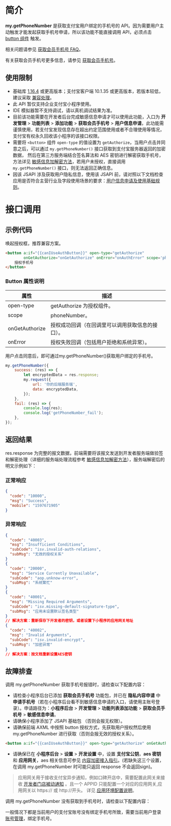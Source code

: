 
# 简介
**my.getPhoneNumber** 是获取支付宝用户绑定的手机号的 API。因为需要用户主动触发才能发起获取手机号申请，所以该功能不能直接调用 API，必须点击 [button 组件](https://opendocs.alipay.com/mini/component/button) 触发。

相关问题请参见 [获取会员手机号 FAQ](https://opendocs.alipay.com/mini/006lmr)。

有关获取会员手机号更多信息，请参见 [获取会员手机号](https://opendocs.alipay.com/mini/introduce/getphonenumber)。

## 使用限制

- 基础库 [1.16.4](https://opendocs.alipay.com/mini/framework/lib) 或更高版本；支付宝客户端 10.1.35 或更高版本，若版本较低，建议采取 [兼容处理](/mini/framework/compatibility)。
- 此 API 暂仅支持企业支付宝小程序使用。
- IDE 模拟器暂不支持调试，请以真机调试结果为准。
- 目前该功能需要在开发者后台完成敏感信息申请才可以使用此功能，入口为 **开发管理** > **功能列表** > **添加功能** > **获取会员手机号** > **用户信息申请**，此功能需谨慎使用，若支付宝发现信息存在超出约定范围使用或者不合理使用等情况，支付宝有权永久回收该小程序的该接口权限。
- 需要将 `<button>` 组件 `open-type` 的值设置为 `getAuthorize`，当用户点击并同意之后，可以通过 `my.getPhoneNumber()` 接口获取到支付宝服务器返回的加密数据， 然后在第三方服务端结合签名算法和 AES 密钥进行解密获取手机号，方法详见 [敏感信息加解密方法](https://opendocs.alipay.com/mini/2019110100244259)，若用户未授权，直接调用 `my.getPhoneNumber()` 接口，则无法返回正确信息。
- 因该 JSAPI 涉及获取用户隐私信息，使用该 JSAPI 前，请对照以下文档检查应用是否符合主营行业及字段使用场景的要求：[用户信息申请及使用基础规则](https://opendocs.alipay.com/mini/introduce/01sxqf)。

# 接口调用

## 示例代码
唤起授权框，推荐兼容方案。
```html
<button a:if="{{canIUseAuthButton}}" open-type="getAuthorize"
        onGetAuthorize="onGetAuthorize" onError="onAuthError" scope='phoneNumber'>
    授权手机号
</button>
```

### Button 属性说明
| **属性** | **描述** |
| --- | --- |
| open-type | getAuthorize 为授权组件。 |
| scope | phoneNumber。 |
| onGetAuthorize | 授权成功回调（在回调里可以调用获取信息的接口）。 |
| onError | 授权失败回调（包括用户拒绝和系统异常）。 |

用户点击同意后，即可通过my.getPhoneNumber()获取用户绑定的手机号。
```javascript
my.getPhoneNumber({
    success: (res) => {
        let encryptedData = res.response;
        my.request({
            url: '你的后端服务端',
            data: encryptedData,
        });
    },
    fail: (res) => {
        console.log(res);
        console.log('getPhoneNumber_fail');
    },
});
```

## 返回结果
res.response 为完整的报文数据，前端需要将该报文发送到开发者服务端做验签和解密处理（详细的服务端处理流程参考 [敏感信息加解密方法](https://opendocs.alipay.com/mini/2019110100244259)），服务端解密后的明文示例如下：

### 正常响应
```json
{
  "code": "10000",
  "msg": "Success",
  "mobile": "1597671905"
}
```

### 异常响应
```json
{
  "code": "40003",
  "msg": "Insufficient Conditions",
  "subCode": "isv.invalid-auth-relations",
  "subMsg": "无效的授权关系"
}
{
  "code": "20000",
  "msg": "Service Currently Unavailable",
  "subCode": "aop.unknow-error",
  "subMsg": "系统繁忙"
}
{
  "code": "40001",
  "msg": "Missing Required Arguments",
  "subCode": "isv.missing-default-signature-type",
  "subMsg": "应用未设置默认签名类型"
}
// 解决方案：重新保存下开发者的密钥，或者设置下小程序的应用网关地址
{
  "code": "40002",
  "msg": "Invalid Arguments",
  "subCode": "isv.invalid-encrypt",
  "subMsg": "加密异常"
}
// 解决方案：按文档重新设置AES密钥
```

## 故障排查
调用 my.getPhoneNumber 获取手机号报错时，请检查以下配置内容：

- 请检查小程序后台已添加 **获取会员手机号** 功能包，并已在 **隐私内容申请** 中 **申请手机号**（若在小程序后台看不到敏感信息申请的入口，请使用主账号登录）。申请路径为：**小程序后台** > **开发管理** > **功能列表添加功能** > **获取会员手机号** > **敏感信息申请**。
- 请确保小程序添加了 JSAPI 基础包 （否则会报无权限）。 
- 请确保前端 AXML 中按照 button 授权方式，先获取用户授权然后使用 my.getPhoneNumber 进行获取（否则会报无效的授权关系）。

```html
<button a:if="{{canIUseAuthButton}}" open-type="getAuthorize" onGetAuthorize="onGetAuthorize" onError="onAuthError" scope='phoneNumber'>    授权手机号</button>
```

- 请确保已在 **小程序后台** > **设置** > **开发设置** 中，设置 **支付宝公钥**，**aes 密钥** 和 **应用网关**，aes 相关信息可参见 [内容加密接入指引](https://opendocs.alipay.com/mini/2019110100244259)。(若缺失这三个设置，在调用 my.getPhoneNumber 时可能只返回 response 不会返回sign)。
> 应用网关用于接收支付宝异步通知，例如口碑开店中，需要配置此网关来接收 [开发者门店被动通知](https://opendocs.alipay.com/open/205/105251/#%E5%BC%80%E5%8F%91%E8%80%85%E9%97%A8%E5%BA%97%E8%A2%AB%E5%8A%A8%E9%80%9A%E7%9F%A5) 。且一个 APPID 只能配置一个对应的应用网关,应用网关以 https:// 或 http://开头。
> 详见 [应用环境配置说明](https://docs.open.alipay.com/200/105310/#s2)。

调用 my.getPhoneNumber 没有获取到手机号时，请检查以下配置内容：

一般情况下都是当前用户的支付宝账号没有绑定手机号所致，需要当前用户登录 [账号管理](https://custweb.alipay.com/account/index.htm)，绑定手机号。
